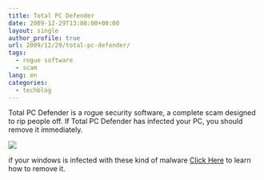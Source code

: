 ```yaml
---
title: Total PC Defender
date: 2009-12-29T13:08:00+00:00
layout: single
author_profile: true
url: 2009/12/29/total-pc-defender/
tags:
  - rogue software
  - scam
lang: en
categories: 
  - techblog
---
```

Total PC Defender is a rogue security software, a complete scam designed to rip people off. If Total PC Defender has infected your PC, you should remove it immediately.

[![](http://3.bp.blogspot.com/_vaUVXcmC3OI/Szn31WeGyZI/AAAAAAAAAgo/ETjA1xDM_zY/s640/TotalPCDefender_GUI.jpg)](http://3.bp.blogspot.com/_vaUVXcmC3OI/Szn31WeGyZI/AAAAAAAAAgo/ETjA1xDM_zY/s1600-h/TotalPCDefender_GUI.jpg)

if your windows is infected with these kind of malware [Click Here](/knowledge-base/malware/removal/) to learn how to remove it.